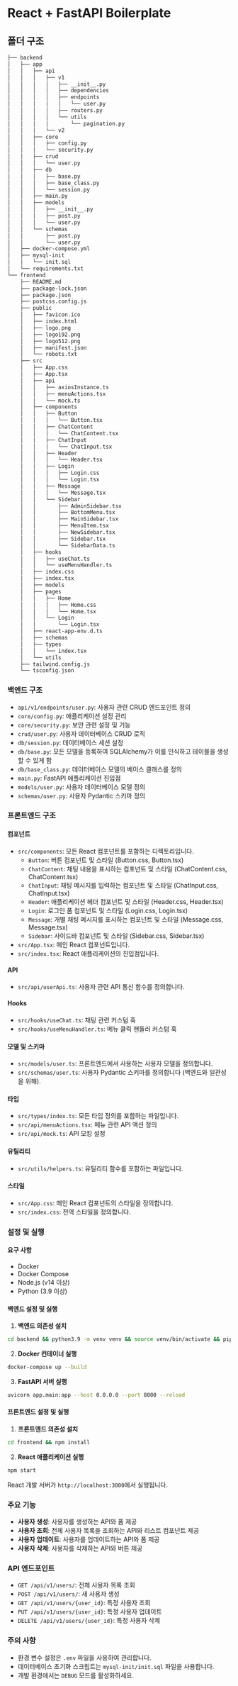 # React + FastAPI Boilerplate

## 폴더 구조

```bash
├── backend
│   ├── app
│   │   ├── api
│   │   │   ├── v1
│   │   │   │   ├── __init__.py
│   │   │   │   ├── dependencies
│   │   │   │   ├── endpoints
│   │   │   │   │   └── user.py
│   │   │   │   ├── routers.py
│   │   │   │   └── utils
│   │   │   │       └── pagination.py
│   │   │   └── v2
│   │   ├── core
│   │   │   ├── config.py
│   │   │   └── security.py
│   │   ├── crud
│   │   │   └── user.py
│   │   ├── db
│   │   │   ├── base.py
│   │   │   ├── base_class.py
│   │   │   └── session.py
│   │   ├── main.py
│   │   ├── models
│   │   │   ├── __init__.py
│   │   │   ├── post.py
│   │   │   └── user.py
│   │   └── schemas
│   │       ├── post.py
│   │       └── user.py
│   ├── docker-compose.yml
│   ├── mysql-init
│   │   └── init.sql
│   └── requirements.txt
└── frontend
    ├── README.md
    ├── package-lock.json
    ├── package.json
    ├── postcss.config.js
    ├── public
    │   ├── favicon.ico
    │   ├── index.html
    │   ├── logo.png
    │   ├── logo192.png
    │   ├── logo512.png
    │   ├── manifest.json
    │   └── robots.txt
    ├── src
    │   ├── App.css
    │   ├── App.tsx
    │   ├── api
    │   │   ├── axiosInstance.ts
    │   │   ├── menuActions.tsx
    │   │   └── mock.ts
    │   ├── components
    │   │   ├── Button
    │   │   │   └── Button.tsx
    │   │   ├── ChatContent
    │   │   │   └── ChatContent.tsx
    │   │   ├── ChatInput
    │   │   │   └── ChatInput.tsx
    │   │   ├── Header
    │   │   │   └── Header.tsx
    │   │   ├── Login
    │   │   │   ├── Login.css
    │   │   │   └── Login.tsx
    │   │   ├── Message
    │   │   │   └── Message.tsx
    │   │   └── Sidebar
    │   │       ├── AdminSidebar.tsx
    │   │       ├── BottomMenu.tsx
    │   │       ├── MainSidebar.tsx
    │   │       ├── MenuItem.tsx
    │   │       ├── NewSidebar.tsx
    │   │       ├── Sidebar.tsx
    │   │       └── SidebarData.ts
    │   ├── hooks
    │   │   ├── useChat.ts
    │   │   └── useMenuHandler.ts
    │   ├── index.css
    │   ├── index.tsx
    │   ├── models
    │   ├── pages
    │   │   ├── Home
    │   │   │   ├── Home.css
    │   │   │   └── Home.tsx
    │   │   └── Login
    │   │       └── Login.tsx
    │   ├── react-app-env.d.ts
    │   ├── schemas
    │   ├── types
    │   │   └── index.tsx
    │   └── utils
    ├── tailwind.config.js
    └── tsconfig.json
```

### 백엔드 구조

- `api/v1/endpoints/user.py`: 사용자 관련 CRUD 엔드포인트 정의
- `core/config.py`: 애플리케이션 설정 관리
- `core/security.py`: 보안 관련 설정 및 기능
- `crud/user.py`: 사용자 데이터베이스 CRUD 로직
- `db/session.py`: 데이터베이스 세션 설정
- `db/base.py`: 모든 모델을 등록하여 SQLAlchemy가 이를 인식하고 테이블을 생성할 수 있게 함
- `db/base_class.py`: 데이터베이스 모델의 베이스 클래스를 정의
- `main.py`: FastAPI 애플리케이션 진입점
- `models/user.py`: 사용자 데이터베이스 모델 정의
- `schemas/user.py`: 사용자 Pydantic 스키마 정의

### 프론트엔드 구조

#### 컴포넌트
- `src/components`: 모든 React 컴포넌트를 포함하는 디렉토리입니다.
    - `Button`: 버튼 컴포넌트 및 스타일 (Button.css, Button.tsx)
    - `ChatContent`: 채팅 내용을 표시하는 컴포넌트 및 스타일 (ChatContent.css, ChatContent.tsx)
    - `ChatInput`: 채팅 메시지를 입력하는 컴포넌트 및 스타일 (ChatInput.css, ChatInput.tsx)
    - `Header`: 애플리케이션 헤더 컴포넌트 및 스타일 (Header.css, Header.tsx)
    - `Login`: 로그인 폼 컴포넌트 및 스타일 (Login.css, Login.tsx)
    - `Message`: 개별 채팅 메시지를 표시하는 컴포넌트 및 스타일 (Message.css, Message.tsx)
    - `Sidebar`: 사이드바 컴포넌트 및 스타일 (Sidebar.css, Sidebar.tsx)
- `src/App.tsx`: 메인 React 컴포넌트입니다.
- `src/index.tsx`: React 애플리케이션의 진입점입니다.

#### API
- `src/api/userApi.ts`: 사용자 관련 API 통신 함수를 정의합니다.

#### Hooks
- `src/hooks/useChat.ts`: 채팅 관련 커스텀 훅
- `src/hooks/useMenuHandler.ts`: 메뉴 클릭 핸들러 커스텀 훅

#### 모델 및 스키마
- `src/models/user.ts`: 프론트엔드에서 사용하는 사용자 모델을 정의합니다.
- `src/schemas/user.ts`: 사용자 Pydantic 스키마를 정의합니다 (백엔드와 일관성을 위해).

#### 타입
- `src/types/index.ts`: 모든 타입 정의를 포함하는 파일입니다.
- `src/api/menuActions.tsx`: 메뉴 관련 API 액션 정의
- `src/api/mock.ts`: API 모킹 설정
#### 유틸리티
- `src/utils/helpers.ts`: 유틸리티 함수를 포함하는 파일입니다.

#### 스타일
- `src/App.css`: 메인 React 컴포넌트의 스타일을 정의합니다.
- `src/index.css`: 전역 스타일을 정의합니다.

### 설정 및 실행

#### 요구 사항

- Docker
- Docker Compose
- Node.js (v14 이상)
- Python (3.9 이상)

#### 백엔드 설정 및 실행

1. **백엔드 의존성 설치**

```bash
cd backend && python3.9 -m venv venv && source venv/bin/activate && pip install -r requirements.txt
```

2. **Docker 컨테이너 실행**

```bash
docker-compose up --build
```

3. **FastAPI 서버 실행**

```bash
uvicorn app.main:app --host 0.0.0.0 --port 8000 --reload
```

#### 프론트엔드 설정 및 실행

1. **프론트엔드 의존성 설치**

```bash
cd frontend && npm install
```

2. **React 애플리케이션 실행**

```bash
npm start
```

React 개발 서버가 `http://localhost:3000`에서 실행됩니다.

### 주요 기능

- **사용자 생성**: 사용자를 생성하는 API와 폼 제공
- **사용자 조회**: 전체 사용자 목록을 조회하는 API와 리스트 컴포넌트 제공
- **사용자 업데이트**: 사용자를 업데이트하는 API와 폼 제공
- **사용자 삭제**: 사용자를 삭제하는 API와 버튼 제공

### API 엔드포인트

- `GET /api/v1/users/`: 전체 사용자 목록 조회
- `POST /api/v1/users/`: 새 사용자 생성
- `GET /api/v1/users/{user_id}`: 특정 사용자 조회
- `PUT /api/v1/users/{user_id}`: 특정 사용자 업데이트
- `DELETE /api/v1/users/{user_id}`: 특정 사용자 삭제

### 주의 사항

- 환경 변수 설정은 `.env` 파일을 사용하여 관리합니다.
- 데이터베이스 초기화 스크립트는 `mysql-init/init.sql` 파일을 사용합니다.
- 개발 환경에서는 `DEBUG` 모드를 활성화하세요.
